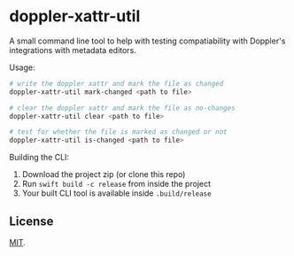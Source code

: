 # doppler-xattr-util

A small command line tool to help with testing compatiability with Doppler's
integrations with metadata editors.

Usage:

```bash
# write the doppler xattr and mark the file as changed
doppler-xattr-util mark-changed <path to file>

# clear the doppler xattr and mark the file as no-changes
doppler-xattr-util clear <path to file>

# test for whether the file is marked as changed or not
doppler-xattr-util is-changed <path to file>
```

Building the CLI:

1. Download the project zip (or clone this repo)
2. Run `swift build -c release` from inside the project
3. Your built CLI tool is available inside `.build/release`

## License

[MIT](/LICENSE).
